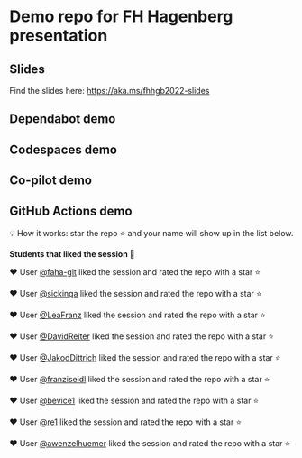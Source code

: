 # Demo repo for FH Hagenberg presentation

## Slides

Find the slides here: https://aka.ms/fhhgb2022-slides


## Dependabot demo

<!--
settings -> security and analysis -> enable version updates

The action to add:

# To get started with Dependabot version updates, you'll need to specify which
# package ecosystems to update and where the package manifests are located.
# Please see the documentation for all configuration options:
# https://docs.github.com/github/administering-a-repository/configuration-options-for-dependency-updates

version: 2
updates:
  - package-ecosystem: "github actions" # See documentation for possible values
    directory: "/" # Location of package manifests
    schedule:
      interval: "weekly"

-->

## Codespaces demo

<!--
we are going to use my personal demo repository 
https://github.com/jetzlstorfer/plattentests-go

1. go build
2. make run 
3. make run-function


-->



## Co-pilot demo

<!--
https://github.com/jetzlstorfer/plattentests-go 

in golang

e.g. adding functions to calculate prime numbers or to print text in a sepcific color

-->

## GitHub Actions demo

💡 How it works: star the repo ⭐ and your name will show up in the list below.

**Students that liked the session 🥳**


❤️ User [@faha-git](https://github.com/faha-git) liked the session and rated the repo with a star ⭐

❤️ User [@sickinga](https://github.com/sickinga) liked the session and rated the repo with a star ⭐

❤️ User [@LeaFranz](https://github.com/LeaFranz) liked the session and rated the repo with a star ⭐

❤️ User [@DavidReiter](https://github.com/DavidReiter) liked the session and rated the repo with a star ⭐

❤️ User [@JakodDittrich](https://github.com/JakodDittrich) liked the session and rated the repo with a star ⭐

❤️ User [@franziseidl](https://github.com/franziseidl) liked the session and rated the repo with a star ⭐

❤️ User [@bevice1](https://github.com/bevice1) liked the session and rated the repo with a star ⭐

❤️ User [@re1](https://github.com/re1) liked the session and rated the repo with a star ⭐

❤️ User [@awenzelhuemer](https://github.com/awenzelhuemer) liked the session and rated the repo with a star ⭐

